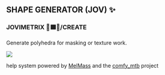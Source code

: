 
<h2>SHAPE GENERATOR (JOV) ✨</h2>
<h3>JOVIMETRIX 🔺🟩🔵/CREATE</h3>
<p>Generate polyhedra for masking or texture work.</p>

![](https://raw.githubusercontent.com/Amorano/Jovimetrix-examples/master/node/SHAPE%20GENERATOR/SHAPE%20GENERATOR.gif)

help system powered by [MelMass](https://github.com/melMass) and the [comfy_mtb](https://github.com/melMass/comfy_mtb) project

